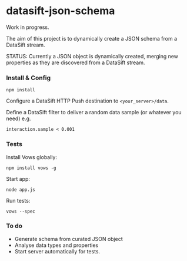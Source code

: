datasift-json-schema
====================

Work in progress.

The aim of this project is to dynamically create a JSON schema from a DataSift stream.

STATUS: Currently a JSON object is dynamically created, merging new properties as they are discovered from a DataSift stream.


### Install & Config

```npm install```

Configure a DataSift HTTP Push destination to ```<your_server>/data```.

Define a DataSift filter to deliver a random data sample (or whatever you need) e.g.

```interaction.sample < 0.001```

### Tests

Install Vows globally:

```npm install vows -g```

Start app:

```node app.js```

Run tests:

```vows --spec```


### To do

 * Generate schema from curated JSON object
 * Analyse data types and properties
 * Start server automatically for tests.
